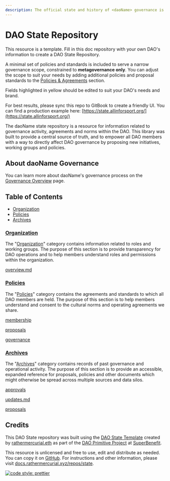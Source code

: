 ```yaml
---
description: The official state and history of <daoName> governance is recorded here.
---
```


# DAO State Repository

This resource is a template. Fill in this doc repository with your own DAO's information to create a DAO State Repository.

A minimal set of policies and standards is included to serve a narrow governance scope, constrained to **metagovernance only**. You can adjust the scope to suit your needs by adding additional policies and proposal standards to the [Policies & Agreements](/policies/) section.

Fields highlighted in yellow should be edited to suit your DAO's needs and brand.

For best results, please sync this repo to GitBook to create a friendly UI. You can find a production example here: [https://state.allinforsport.org/](https://state.allinforsport.org/)

The daoName state repository is a resource for information related to governance activity, agreements and norms within the DAO. This library was built to provide a central source of truth, and to empower all DAO members with a way to directly affect DAO governance by proposing new initiatives, working groups and policies.

## About daoName Governance

<!-- Briefly describe your DAO's governance here. -->

You can learn more about daoName's governance process on the [Governance Overview](dao/overview.md) page.

## Table of Contents

* [Organization](./#organization)
* [Policies](./#policies)
* [Archives](./#archives)

### [Organization](/dao/)

The "[Organization](/dao/)" category contains information related to roles and working groups. The purpose of this section is to provide transparency for DAO operations and to help members understand roles and permissions within the organization.

[overview.md](dao/overview.md)

### [Policies](/policies/)

The "[Policies](/policies/)" category contains the agreements and standards to which all DAO members are held. The purpose of this section is to help members understand and consent to the cultural norms and operating agreements we share.

[membership](policies/membership/)

[proposals](policies/proposals/)

[governance](policies/governance/)

### [Archives](/archive/)

The "[Archives](broken-reference)" category contains records of past governance and operational activity. The purpose of this section is to provide an accessible, expanded reference for proposals, policies and other documents which might otherwise be spread across multiple sources and data silos.

[approvals](archive/approvals/)

[updates.md](archive/updates.md)

[proposals](archive/proposals/)

## Credits

This DAO State repository was built using the [DAO State Template](https://github.com/rathermercurial/state-template) created by [rathermercurial.eth](https://rathermercurial.eth.xyz/) as part of the [DAO Primitive Project](https://superbenefit.org/dao-primitive-project) at [SuperBenefit](https://superbenefit.org/).

This resource is unlicensed and free to use, edit and distribute as needed. You can copy it on [GitHub](https://github.com/rathermercurial/state-template). For instructions and other information, please visit [docs.rathermercurial.xyz/repos/state](https://docs.rathermercurial.xyz/repos/state).

[![code style: prettier](https://img.shields.io/badge/code_style-prettier-ff69b4.svg?style=flat-square)](https://github.com/prettier/prettier)
